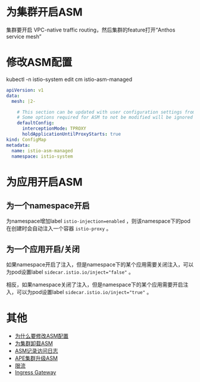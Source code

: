 # 为集群开启ASM

集群要开启 VPC-native traffic routing，然后集群的feature打开“Anthos service mesh”

# 修改ASM配置

kubectl -n istio-system edit cm istio-asm-managed

```yaml
apiVersion: v1
data:
  mesh: |2-

    # This section can be updated with user configuration settings from https://istio.io/latest/docs/reference/config/istio.mesh.v1alpha1/
    # Some options required for ASM to not be modified will be ignored
    defaultConfig:
      interceptionMode: TPROXY
      holdApplicationUntilProxyStarts: true
kind: ConfigMap
metadata:
  name: istio-asm-managed
  namespace: istio-system
```

# 为应用开启ASM

## 为一个namespace开启

为namespace增加label `istio-injection=enabled` ，则该namespace下的pod在创建时会自动注入一个容器 `istio-proxy` 。

## 为一个应用开启/关闭

如果namespace开启了注入，但是namespace下的某个应用需要关闭注入，可以为pod设置label  `sidecar.istio.io/inject="false"` 。

相反，如果namespace关闭了注入，但是namespace下的某个应用需要开启注入，可以为pod设置label  `sidecar.istio.io/inject="true"` 。

# 其他

- [为什么要修改ASM配置](./problem.md)
- [为集群卸载ASM](./uninstall.md)
- [ASM记录访问日志](./access-log.md)
- [APE集群升级ASM](./APE-ASM-upgrade.md)
- [限流](./rate-limit.md)
- [Ingress Gateway](./ingressgateway.md)
